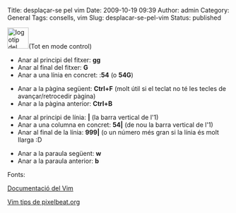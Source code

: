 Title: desplaçar-se pel vim
Date: 2009-10-19 09:39
Author: admin
Category: General
Tags: consells, vim
Slug: desplacar-se-pel-vim
Status: published

<img src="http://gil.badall.net/wp-content/uploads/2007/12/vimlogo.png" title="logotip del vim" class="alignright size-full wp-image-251" width="48" height="48" alt="logotip del vim" />(Tot en mode control)

- Anar al principi del fitxer: **gg**
- Anar al final del fitxer: **G**
- Anar a una línia en concret: :**54** (o **54G**)

<!-- -->

- Anar a la pàgina següent: **Ctrl+F** (molt útil si el teclat no té les tecles de avançar/retrocedir pàgina)
- Anar a la pàgina anterior: **Ctrl+B**

<!-- -->

- Anar al principi de línia: **\|** (la barra vertical de l'1)
- Anar a una columna en concret: **54\|** (de nou la barra vertical de l'1)
- Anar al final de la línia: **999\|** (o un número més gran si la línia és molt llarga :D

<!-- -->

- Anar a la paraula següent: **w**
- Anar a la paraula anterior: **b**

Fonts:

[Documentació del Vim](http://www.vim.org/htmldoc/scroll.html "Documentació sobre l'scroll de l'editor de text de la línia d'ordres Vim")

[Vim tips de pixelbeat.org](http://www.pixelbeat.org/vim.tips.html "Consells sobre el Vim del web pixelbeat.org")
